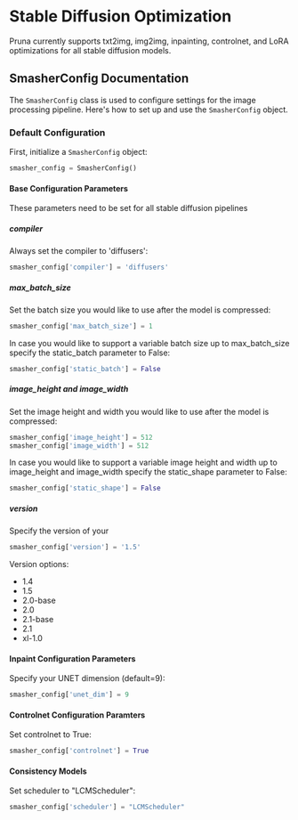 # Stable Diffusion Optimization
Pruna currently supports txt2img, img2img, inpainting, controlnet, and LoRA optimizations for all stable diffusion models.

## SmasherConfig Documentation

The `SmasherConfig` class is used to configure settings for the image processing pipeline. Here's how to set up and use the `SmasherConfig` object.

### Default Configuration

First, initialize a `SmasherConfig` object:

```python
smasher_config = SmasherConfig()
```

#### Base Configuration Parameters
These parameters need to be set for all stable diffusion pipelines
##### compiler
Always set the compiler to 'diffusers':
```python
smasher_config['compiler'] = 'diffusers'
```
##### max_batch_size
Set the batch size you would like to use after the model is compressed:
```python
smasher_config['max_batch_size'] = 1
```
In case you would like to support a variable batch size up to max_batch_size specify the static_batch parameter to False:
```python
smasher_config['static_batch'] = False
```
##### image_height and image_width
Set the image height and width you would like to use after the model is compressed:
```python
smasher_config['image_height'] = 512
smasher_config['image_width'] = 512
```
In case you would like to support a variable image height and width up to image_height and image_width specify the static_shape parameter to False:
```python
smasher_config['static_shape'] = False
```
##### version
Specify the version of your 
```python
smasher_config['version'] = '1.5'
```
Version options:
- 1.4
- 1.5
- 2.0-base
- 2.0
- 2.1-base
- 2.1
- xl-1.0

#### Inpaint Configuration Parameters
Specify your UNET dimension (default=9):
```python
smasher_config['unet_dim'] = 9
```

#### Controlnet Configuration Paramters
Set controlnet to True:
```python
smasher_config['controlnet'] = True
```

#### Consistency Models
Set scheduler to "LCMScheduler":
```python
smasher_config['scheduler'] = "LCMScheduler"
```